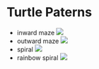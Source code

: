 # Turtle Paterns
- inward maze
![](inward-maze.gif)
- outward maze
![](otward-maze.gif)
- spiral
![](spiral.gif)
- rainbow spiral
![](rainbow-spiral.gif)
